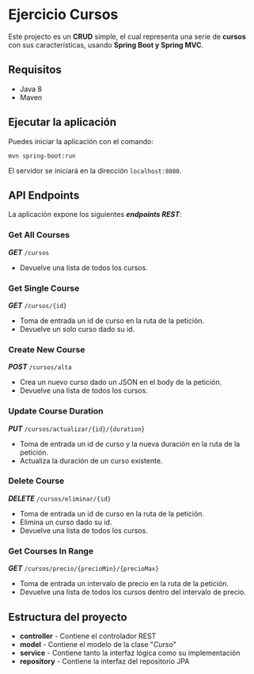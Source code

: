 # Ejercicio Cursos

Este projecto es un **CRUD** simple, el cual representa una serie de **cursos** con sus características, usando **Spring Boot y Spring MVC**.

## Requisitos

- Java 8
- Maven

## Ejecutar la aplicación

Puedes iniciar la aplicación con el comando:

``` shell
mvn spring-boot:run
```

El servidor se iniciará en la dirección `localhost:8080`.

## API Endpoints

La aplicación expone los siguientes ***endpoints REST***:

### Get All Courses

***GET*** `/cursos`

- Devuelve una lista de todos los cursos.

### Get Single Course

***GET*** `/cursos/{id}`

- Toma de entrada un id de curso en la ruta de la petición.
- Devuelve un solo curso dado su id.

### Create New Course

***POST*** `/cursos/alta`

- Crea un nuevo curso dado un JSON en el body de la petición.
- Devuelve una lista de todos los cursos.

### Update Course Duration

***PUT*** `/cursos/actualizar/{id}/{duration}`

- Toma de entrada un id de curso y la nueva duración en la ruta de la petición.
- Actualiza la duración de un curso existente.

### Delete Course

***DELETE*** `/cursos/eliminar/{id}`

- Toma de entrada un id de curso en la ruta de la petición.
- Elimina un curso dado su id.
- Devuelve una lista de todos los cursos.

### Get Courses In Range

***GET*** `/cursos/precio/{precioMin}/{precioMax}`

- Toma de entrada un intervalo de precio en la ruta de la petición.
- Devuelve una lista de todos los cursos dentro del intervalo de precio.

## Estructura del proyecto

- **controller** - Contiene el controlador REST
- **model** - Contiene el modelo de la clase "*Curso*"
- **service** - Contiene tanto la interfaz lógica como su implementación
- **repository** - Contiene la interfaz del repositorio JPA